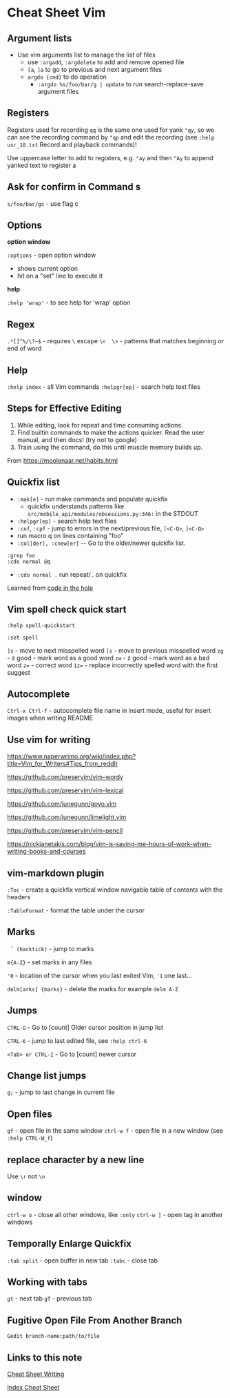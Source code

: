 # Cheat Sheet Vim

## Argument lists

- Use vim arguments list to manage the list of files
  - use `:argadd`, `:argdelete` to add and remove opened file
  - `[a`, `]a` to go to previous and next argument files
  - `argdo {cmd}` to do operation
    - `:argdo %s/foo/bar/g | update` to run search-replace-save argument files

## Registers

Registers used for recording `qq` is the same one used for yank `"qy`, so we can see the recording command by `"qp` and edit the recording (see `:help usr_10.txt` Record and playback commands)!

Use uppercase letter to add to registers, e.g. `"ay` and then `"Ay` to append yanked text to register a

## Ask for confirm in Command s

`s/foo/bar/gc` - use flag c

## Options

**option window**

`:options` - open option window

- shows current option
- hit <CR> on a "set" line to execute it

**help**

`:help 'wrap'` - to see help for 'wrap' option

## Regex

`.*[]^%/\?~$` - requires `\` escape
`\<  \>` - patterns that matches beginning or end of word

## Help

`:help index` - all Vim commands
`:helpgr[ep]` - search help text files

## Steps for Effective Editing

1. While editing, look for repeat and time consuming actions.
1. Find builtin commands to make the actions quicker. Read the user manual, and then docs! (try not to google)
1. Train using the command, do this until muscle memory builds up.

From https://moolenaar.net/habits.html

## Quickfix list

- `:mak[e]` - run make commands and populate quickfix
  - quickfix understands patterns like `src/mobile_api/modules/obsessions.py:346:` in the STDOUT
- `:helpgr[ep]` - search help text files
- `:cnf`, `:cpf` - jump to errors in the next/previous file, `[<C-Q>`, `]<C-Q>`
- run macro q on lines containing "foo"
- `:col[der], :cnew[er]` -- Go to the older/newer quickfix list.

```vim
:grep foo
:cdo normal @q
```

- `:cdo normal .` run repeat/`.` on quickfix

Learned from [code in the hole](https://codeinthehole.com/tips/vim-lists/#quickfix-list)

## Vim spell check quick start

`:help spell-quickstart`

`:set spell`

`]s`  - move to next misspelled word
`[s`  - move to previous misspelled word
`zg`  - z good - mark word as a good word
`zw`  - z good - mark word as a bad word
`z=`  - correct word
`1z=` - replace incorrectly spelled word with the first suggest

## Autocomplete

`Ctrl-x Ctrl-f` - autocomplete file name in insert mode, useful for insert images when writing README

## Use vim for writing

https://www.naperwrimo.org/wiki/index.php?title=Vim_for_Writers#Tips_from_reddit

https://github.com/preservim/vim-wordy

https://github.com/preservim/vim-lexical

https://github.com/junegunn/goyo.vim

https://github.com/junegunn/limelight.vim

https://github.com/preservim/vim-pencil

https://nickjanetakis.com/blog/vim-is-saving-me-hours-of-work-when-writing-books-and-courses

## vim-markdown plugin

`:Toc` - create a quickfix vertical window navigable table of contents with the headers

`:TableFormat` - format the table under the cursor

## Marks

``  ` (backtick) `` - jump to marks

`m{A-Z}` - set marks in any files

`'0` - location of the cursor when you last exited Vim, `'1` one last...

`delm[arks] {marks}` - delete the marks for example `delm A-Z`

## Jumps

`CTRL-O` - Go to \[count\] Older cursor position in jump list

`CTRL-6` - jump to last edited file, see `:help ctrl-6`

`<Tab> or CTRL-I` - Go to \[count\] newer cursor

## Change list jumps

`g;` - jump to last change in current file

## Open files

`gf` - open file in the same window
`ctrl-w f` - open file in a new window (see `:help CTRL-W_f`)

## replace character by a new line

Use `\r` not `\n`

## window

`ctrl-w o` - close all other windows, like `:only`
`ctrl-w ]` - open tag in another windows

## Temporally Enlarge Quickfix

`:tab split` - open buffer in new tab
`:tabc` - close tab

## Working with tabs

`gt` - next tab
`gT` - previous tab

## Fugitive Open File From Another Branch

`Gedit branch-name:path/to/file`

## Links to this note

[Cheat Sheet Writing](cheat-sheet-writing.md)

[Index Cheat Sheet](index-cheat-sheet.md)
